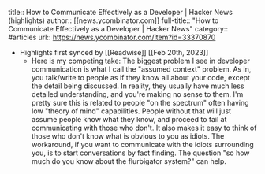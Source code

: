 title:: How to Communicate Effectively as a Developer | Hacker News (highlights)
author:: [[news.ycombinator.com]]
full-title:: "How to Communicate Effectively as a Developer | Hacker News"
category:: #articles
url:: https://news.ycombinator.com/item?id=33370870

- Highlights first synced by [[Readwise]] [[Feb 20th, 2023]]
	- Here is my competing take:
	  The biggest problem I see in developer communication is what I call the "assumed context" problem.
	  As in, you talk/write to people as if they know all about your code, except the detail being discussed. In reality, they usually have much less detailed understanding, and you're making no sense to them.
	  I'm pretty sure this is related to people "on the spectrum" often having low "theory of mind" capabilities. People without that will just assume people know what they know, and proceed to fail at communicating with those who don't.
	  It also makes it easy to think of those who don't know what is obvious to you as idiots.
	  The workaround, if you want to communicate with the idiots surrounding you, is to start conversations by fact finding. The question "so how much do you know about the flurbigator system?" can help.